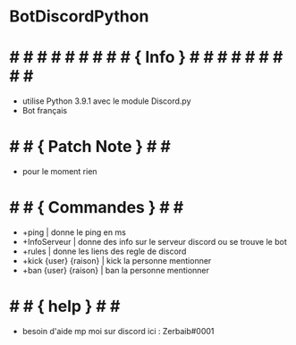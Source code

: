 # BotDiscordPython

# # # # # # # # # # { Info } # # # # # # # # # #
- utilise Python 3.9.1 avec le module Discord.py
- Bot français
# # # { Patch Note } # # #
- pour le moment rien
# # # { Commandes } # # #
- +ping | donne le ping en ms
- +InfoServeur | donne des info sur le serveur discord ou se trouve le bot
- +rules | donne les liens des regle de discord
- +kick {user} {raison} | kick la personne mentionner
- +ban {user} {raison} | ban la personne mentionner
# # # { help } # # #
- besoin d'aide mp moi sur discord ici : Zerbaib#0001
